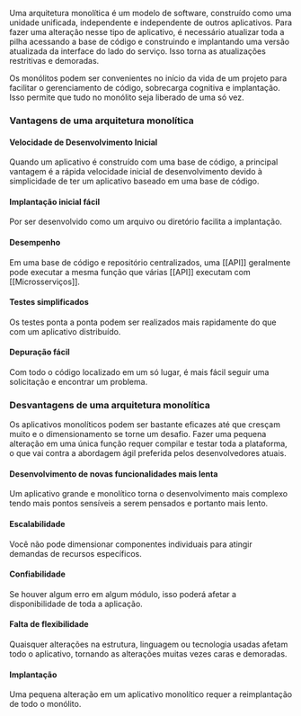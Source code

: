 Uma arquitetura monolítica é um modelo de software, construído como uma unidade unificada, independente e independente de outros aplicativos. Para fazer uma alteração nesse tipo de aplicativo, é necessário atualizar toda a pilha acessando a base de código e construindo e implantando uma versão atualizada da interface do lado do serviço. Isso torna as atualizações restritivas e demoradas.

Os monólitos podem ser convenientes no início da vida de um projeto para facilitar o gerenciamento de código, sobrecarga cognitiva e implantação. Isso permite que tudo no monólito seja liberado de uma só vez.

### Vantagens de uma arquitetura monolítica

#### Velocidade de Desenvolvimento Inicial 
Quando um aplicativo é construído com uma base de código, a principal vantagem é a rápida velocidade inicial de desenvolvimento devido à simplicidade de ter um aplicativo baseado em uma base de código.
#### Implantação inicial fácil
Por ser desenvolvido como um arquivo ou diretório facilita a implantação.
#### Desempenho
Em uma base de código e repositório centralizados, uma [[API]] geralmente pode executar a mesma função que várias [[API]] executam com [[Microsserviços]].
#### Testes simplificados 
Os testes ponta a ponta podem ser realizados mais rapidamente do que com um aplicativo distribuído.
#### Depuração fácil 
Com todo o código localizado em um só lugar, é mais fácil seguir uma solicitação e encontrar um problema.

### Desvantagens de uma arquitetura monolítica

Os aplicativos monolíticos podem ser bastante eficazes até que cresçam muito e o dimensionamento se torne um desafio. Fazer uma pequena alteração em uma única função requer compilar e testar toda a plataforma, o que vai contra a abordagem ágil preferida pelos desenvolvedores atuais.

#### Desenvolvimento de novas funcionalidades mais lenta
Um aplicativo grande e monolítico torna o desenvolvimento mais complexo tendo mais pontos sensíveis a serem pensados e portanto mais lento.
#### Escalabilidade 
Você não pode dimensionar componentes individuais para atingir demandas de recursos específicos.
#### Confiabilidade 
Se houver algum erro em algum módulo, isso poderá afetar a disponibilidade de toda a aplicação.
#### Falta de flexibilidade
Quaisquer alterações na estrutura, linguagem ou tecnologia usadas afetam todo o aplicativo, tornando as alterações muitas vezes caras e demoradas.
#### Implantação 
Uma pequena alteração em um aplicativo monolítico requer a reimplantação de todo o monólito.